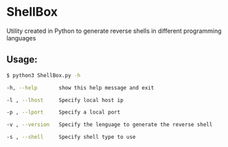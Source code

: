 # ShellBox

Utility created in Python to generate reverse shells in different programming languages

## Usage:

```bash
$ python3 ShellBox.py -h

-h, --help       show this help message and exit

-l , --lhost     Specify local host ip

-p , --lport     Specify a local port

-v , --version   Specify the lenguage to generate the reverse shell

-s , --shell     Specify shell type to use
```
